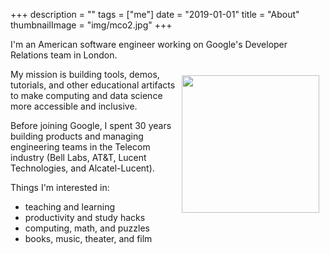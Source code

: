 +++
description = ""
tags = ["me"]
date = "2019-01-01"
title = "About"
thumbnailImage = "img/mco2.jpg"
+++

I'm an American software engineer working on Google's Developer Relations team in London.
<!--more-->
<img height="220px" style="margin:10px" src="/img/mco2.jpg" align="right">
My mission is building tools, demos, tutorials, and other educational artifacts to make computing and data science more accessible and inclusive.

Before joining Google, I spent 30 years building products and managing engineering teams in the Telecom industry (Bell Labs, AT&T, Lucent Technologies, and Alcatel-Lucent).

Things I'm interested in:

* teaching and learning
* productivity and study hacks
* computing, math, and puzzles
* books, music, theater, and film
